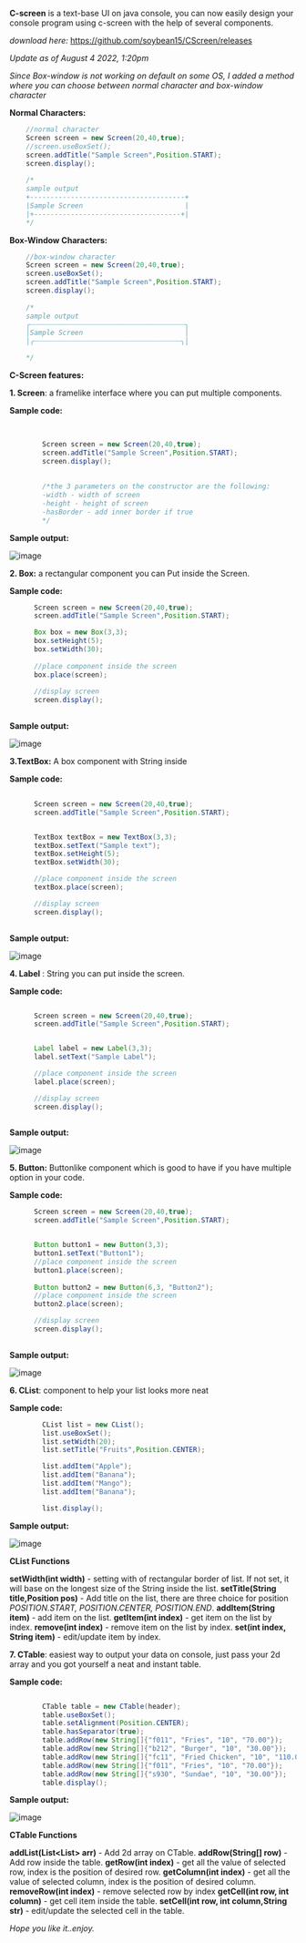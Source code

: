 **C-screen** is a text-base UI on java console, you can now easily design your console program using c-screen with the help of several components.

_download here:_ https://github.com/soybean15/CScreen/releases

_Update as of August 4 2022, 1:20pm_

_Since Box-window is not working on default on some OS, I added a method where you can choose between normal character and box-window character_

**Normal Characters:**
```java
    //normal character
    Screen screen = new Screen(20,40,true);
    //screen.useBoxSet();
    screen.addTitle("Sample Screen",Position.START);
    screen.display();
    
    /*
    sample output
    +--------------------------------------+
    |Sample Screen                         |
    |+------------------------------------+|
    */
```
**Box-Window Characters:**
```java
    //box-window character
    Screen screen = new Screen(20,40,true);
    screen.useBoxSet();
    screen.addTitle("Sample Screen",Position.START);
    screen.display();
    
    /*
    sample output
    ╭┈┈┈┈┈┈┈┈┈┈┈┈┈┈┈┈┈┈┈┈┈┈┈┈┈┈┈┈┈┈┈┈┈┈┈┈┈┈╮
    │Sample Screen                         │
    │╭┈┈┈┈┈┈┈┈┈┈┈┈┈┈┈┈┈┈┈┈┈┈┈┈┈┈┈┈┈┈┈┈┈┈┈┈╮│

    */
```

**C-Screen features:**

**1. Screen**: a framelike interface where you can put multiple components.
        
**Sample code:**

```java
        
        
        Screen screen = new Screen(20,40,true);
        screen.addTitle("Sample Screen",Position.START);
        screen.display();
        
        
        /*the 3 parameters on the constructor are the following:
        -width - width of screen
        -height - height of screen
        -hasBorder - add inner border if true
        */
```
                
**Sample output:**
        
![image](https://user-images.githubusercontent.com/75112014/182511031-ec59293c-8cd0-4297-8e9a-47abb9dfba84.png)




**2. Box:** a rectangular component you can Put inside the Screen.

**Sample code:**


```java
      Screen screen = new Screen(20,40,true);
      screen.addTitle("Sample Screen",Position.START);     

      Box box = new Box(3,3);
      box.setHeight(5);
      box.setWidth(30);
      
      //place component inside the screen
      box.place(screen);
      
      //display screen
      screen.display();
      
```
      
**Sample output:**

![image](https://user-images.githubusercontent.com/75112014/182512062-a3f041f9-9071-47e0-a934-bdf03e145f27.png)


**3.TextBox:** A box component with String inside

**Sample code:**

```java
        
      Screen screen = new Screen(20,40,true);
      screen.addTitle("Sample Screen",Position.START);


      TextBox textBox = new TextBox(3,3);
      textBox.setText("Sample text");
      textBox.setHeight(5);
      textBox.setWidth(30);

      //place component inside the screen
      textBox.place(screen);

      //display screen
      screen.display();
      
```


**Sample output:**
  
  
![image](https://user-images.githubusercontent.com/75112014/182512666-f2a78982-07ca-43b7-baee-4b997efb1afc.png)

      
      
      
      
**4. Label** : String you can put inside the screen.

**Sample code:**

```java

      Screen screen = new Screen(20,40,true);
      screen.addTitle("Sample Screen",Position.START);


      Label label = new Label(3,3);
      label.setText("Sample Label");

      //place component inside the screen
      label.place(screen);

      //display screen
      screen.display();
      
 ```
  
  
**Sample output:**


![image](https://user-images.githubusercontent.com/75112014/182512590-daee429e-7923-496c-9374-8b92a2e0f0e4.png)






**5. Button:** Buttonlike component which is good to have if you have multiple option in your code.

**Sample code:**


```java
      Screen screen = new Screen(20,40,true);
      screen.addTitle("Sample Screen",Position.START);


      Button button1 = new Button(3,3);
      button1.setText("Button1");
      //place component inside the screen
      button1.place(screen);
      
      Button button2 = new Button(6,3, "Button2");
      //place component inside the screen
      button2.place(screen);

      //display screen
      screen.display();
      
```
      
      
**Sample output:**


![image](https://user-images.githubusercontent.com/75112014/182513091-be1fa938-c97b-4975-b293-65a8ae5c2654.png)






**6. CList**: component to help your list looks more neat


**Sample code:**


```java
        CList list = new CList();
        list.useBoxSet();
        list.setWidth(20);
        list.setTitle("Fruits",Position.CENTER);

        list.addItem("Apple");
        list.addItem("Banana");
        list.addItem("Mango");
        list.addItem("Banana");

        list.display();


```

**Sample output:**


![image](https://user-images.githubusercontent.com/75112014/182986520-7f5b1a4c-d022-417d-bf77-bb85eef9d985.png)


**CList Functions**


**setWidth(int width)** - setting with of rectangular border of list. If not set, it will base on the longest size of the String inside the list.
**setTitle(String title,Position pos)** - Add title on the list, there are three choice for position _POSITION.START, POSITION.CENTER, POSITION.END_.
**addItem(String item)** - add item on the list.
**getItem(int index)** - get item on the list by index.
**remove(int index)** - remove item on the list by index.
**set(int index, String item)** - edit/update item by index.





**7. CTable**: easiest way to output your data on console, just pass your 2d array and you got yourself a neat and instant table.

**Sample code:**

```java

        CTable table = new CTable(header);
        table.useBoxSet();
        table.setAlignment(Position.CENTER);
        table.hasSeparator(true);
        table.addRow(new String[]{"f011", "Fries", "10", "70.00"});
        table.addRow(new String[]{"b212", "Burger", "10", "30.00"});
        table.addRow(new String[]{"fc11", "Fried Chicken", "10", "110.00"});
        table.addRow(new String[]{"f011", "Fries", "10", "70.00"});
        table.addRow(new String[]{"s930", "Sundae", "10", "30.00"});
        table.display();

```


**Sample output:**


![image](https://user-images.githubusercontent.com/75112014/182984096-ff349dd6-af0b-422b-a891-1474c0b3de6a.png)


**CTable Functions**

 
**addList(List<List<String>> arr)** - Add 2d array on CTable.
**addRow(String[] row)** - Add row inside the table.
**getRow(int index)** - get all the value of selected row, index is the position of desired row.
**getColumn(int index)** - get all the value of selected column, index is the position of desired column.
**removeRow(int index)** - remove selected row by index
**getCell(int row, int column)** - get cell item inside the table.
**setCell(int row, int column,String str)** - edit/update the selected cell in the table.
 
_Hope you like it..enjoy._












        
        
        



        
